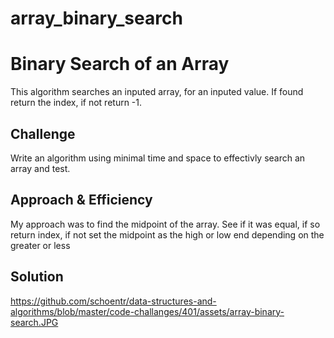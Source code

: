 # array_binary_search
# Binary Search of  an Array
This algorithm searches an inputed array, for an inputed value.  If found return the index, if not return -1.

## Challenge
Write an algorithm using minimal time and space to effectivly search an array and test.

## Approach & Efficiency
My approach was to find the midpoint of the array. See if it was equal, if so return  index,  if not set the midpoint as the high or low end depending on the greater or less
## Solution
https://github.com/schoentr/data-structures-and-algorithms/blob/master/code-challanges/401/assets/array-binary-search.JPG